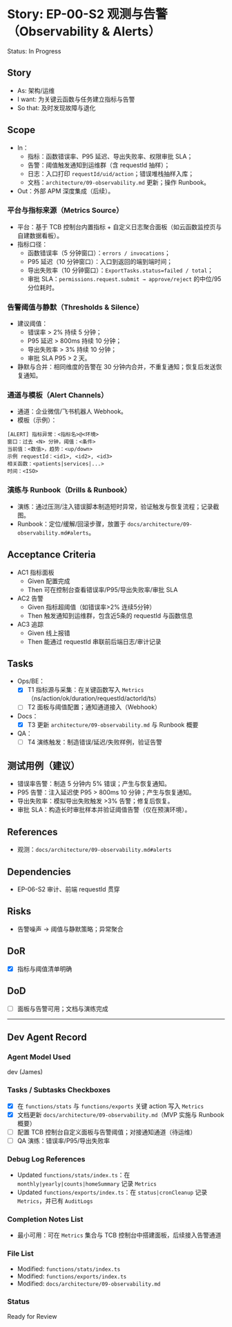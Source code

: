 # Story: EP-00-S2 观测与告警（Observability & Alerts）
Status: In Progress

## Story
- As: 架构/运维
- I want: 为关键云函数与任务建立指标与告警
- So that: 及时发现故障与退化

## Scope
- In：
  - 指标：函数错误率、P95 延迟、导出失败率、权限审批 SLA；
  - 告警：阈值触发通知到运维群（含 requestId 抽样）；
  - 日志：入口打印 `requestId/uid/action`；错误堆栈抽样入库；
  - 文档：`architecture/09-observability.md` 更新；操作 Runbook。
- Out：外部 APM 深度集成（后续）。

### 平台与指标来源（Metrics Source）
- 平台：基于 TCB 控制台内置指标 + 自定义日志聚合面板（如云函数监控页与自建数据看板）。
- 指标口径：
  - 函数错误率（5 分钟窗口）：`errors / invocations`；
  - P95 延迟（10 分钟窗口）：入口到返回的端到端时间；
  - 导出失败率（10 分钟窗口）：`ExportTasks.status=failed / total`；
  - 审批 SLA：`permissions.request.submit → approve/reject` 的中位/95 分位耗时。

### 告警阈值与静默（Thresholds & Silence）
- 建议阈值：
  - 错误率 > 2% 持续 5 分钟；
  - P95 延迟 > 800ms 持续 10 分钟；
  - 导出失败率 > 3% 持续 10 分钟；
  - 审批 SLA P95 > 2 天。
- 静默与合并：相同维度的告警在 30 分钟内合并，不重复通知；恢复后发送恢复通知。

### 通道与模板（Alert Channels）
- 通道：企业微信/飞书机器人 Webhook。
- 模板（示例）：
```
[ALERT] 指标异常：<指标名>@<环境>
窗口：过去 <N> 分钟，阈值：<条件>
当前值：<数值>，趋势：<up/down>
示例 requestId：<id1>, <id2>, <id3>
相关函数：<patients|services|...>
时间：<ISO>
```

### 演练与 Runbook（Drills & Runbook）
- 演练：通过压测/注入错误脚本制造短时异常，验证触发与恢复流程；记录截图。
- Runbook：定位/缓解/回滚步骤，放置于 `docs/architecture/09-observability.md#alerts`。

## Acceptance Criteria
- AC1 指标面板
  - Given 配置完成
  - Then 可在控制台查看错误率/P95/导出失败率/审批 SLA
- AC2 告警
  - Given 指标超阈值（如错误率>2% 连续5分钟）
  - Then 触发通知到运维群，包含近5条的 requestId 与函数信息
- AC3 追踪
  - Given 线上报错
  - Then 能通过 requestId 串联前后端日志/审计记录

## Tasks
- Ops/BE：
  - [x] T1 指标源与采集：在关键函数写入 `Metrics`（ns/action/ok/duration/requestId/actorId/ts）
  - [ ] T2 面板与阈值配置；通知通道接入（Webhook）
- Docs：
  - [x] T3 更新 `architecture/09-observability.md` 与 Runbook 概要
- QA：
  - [ ] T4 演练触发：制造错误/延迟/失败样例，验证告警

## 测试用例（建议）
- 错误率告警：制造 5 分钟内 5% 错误；产生与恢复通知。
- P95 告警：注入延迟使 P95 > 800ms 10 分钟；产生与恢复通知。
- 导出失败率：模拟导出失败触发 >3% 告警；修复后恢复。
- 审批 SLA：构造长时审批样本并验证阈值告警（仅在预演环境）。

## References
- 观测：`docs/architecture/09-observability.md#alerts`

## Dependencies
- EP-06-S2 审计、前端 requestId 贯穿

## Risks
- 告警噪声 → 阈值与静默策略；异常聚合

## DoR
- [x] 指标与阈值清单明确

## DoD
- [ ] 面板与告警可用；文档与演练完成

---

## Dev Agent Record

### Agent Model Used
dev (James)

### Tasks / Subtasks Checkboxes
- [x] 在 `functions/stats` 与 `functions/exports` 关键 action 写入 `Metrics`
- [x] 文档更新 `docs/architecture/09-observability.md`（MVP 实施与 Runbook 概要）
- [ ] 配置 TCB 控制台自定义面板与告警阈值；对接通知通道（待运维）
- [ ] QA 演练：错误率/P95/导出失败率

### Debug Log References
- Updated `functions/stats/index.ts`：在 `monthly|yearly|counts|homeSummary` 记录 `Metrics`
- Updated `functions/exports/index.ts`：在 `status|cronCleanup` 记录 `Metrics`，并已有 `AuditLogs`

### Completion Notes List
- 最小可用：可在 `Metrics` 集合与 TCB 控制台中搭建面板，后续接入告警通道

### File List
- Modified: `functions/stats/index.ts`
- Modified: `functions/exports/index.ts`
- Modified: `docs/architecture/09-observability.md`

### Status
Ready for Review
